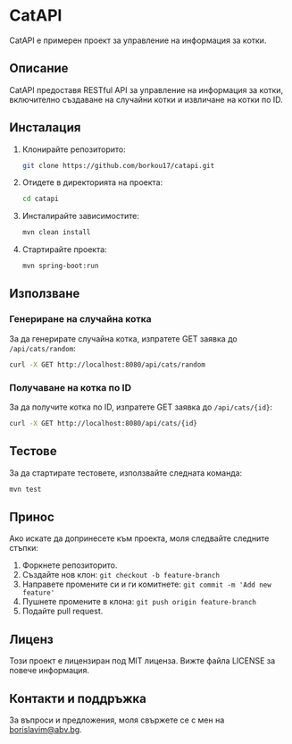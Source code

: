 # CatAPI

CatAPI е примерен проект за управление на информация за котки.

## Описание

CatAPI предоставя RESTful API за управление на информация за котки, включително създаване на случайни котки и извличане на котки по ID.

## Инсталация

1. Клонирайте репозиторито:
    ```bash
    git clone https://github.com/borkou17/catapi.git
    ```

2. Отидете в директорията на проекта:
    ```bash
    cd catapi
    ```

3. Инсталирайте зависимостите:
    ```bash
    mvn clean install
    ```

4. Стартирайте проекта:
    ```bash
    mvn spring-boot:run
    ```

## Използване

### Генериране на случайна котка

За да генерирате случайна котка, изпратете GET заявка до `/api/cats/random`:
```bash
curl -X GET http://localhost:8080/api/cats/random
```

### Получаване на котка по ID

За да получите котка по ID, изпратете GET заявка до `/api/cats/{id}`:
```bash
curl -X GET http://localhost:8080/api/cats/{id}
```

## Тестове

За да стартирате тестовете, използвайте следната команда:
```bash
mvn test
```

## Принос

Ако искате да допринесете към проекта, моля следвайте следните стъпки:

1. Форкнете репозиторито.
2. Създайте нов клон: `git checkout -b feature-branch`
3. Направете промените си и ги комитнете: `git commit -m 'Add new feature'`
4. Пушнете промените в клона: `git push origin feature-branch`
5. Подайте pull request.

## Лиценз

Този проект е лицензиран под MIT лиценза. Вижте файла LICENSE за повече информация.

## Контакти и поддръжка

За въпроси и предложения, моля свържете се с мен на [borislavim@abv.bg](mailto:borislavim@abv.bg).
